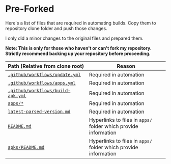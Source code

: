 # Pre-Forked

Here's a list of files that are required in automating builds. Copy them to repository clone folder and push those changes.

I only did a minor changes to the original files and prepared them.

**Note: This is only for those who haven't or can't fork my repository. Strictly recommend backing up your repository before proceeding.**

| Path (Relative from clone root) | Reason |
|---------------------------------|--------|
| [`.github/workflows/update.yml`](/.github/workflows/update.yml) | Required in automation |
| [`.github/workflows/apps.yml`](/.github/workflows/apps.yml) | Required in automation |
| [`.github/workflows/build-apk.yml`](/.github/workflows/build-apk.yml) | Required in automation |
| [`apps/*`](/apps/) | Required in automation |
| [`latest-parsed-version.md`](/latest-parsed-version.md) | Required in automation |
| [`README.md`](/README.md) | Hyperlinks to files in `apps/` folder which provide information |
| [`apks/README.md`](/apks/README.md) | Hyperlinks to files in `apps/` folder which provide information |
